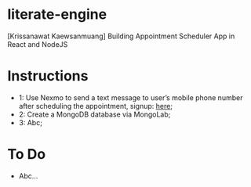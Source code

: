 # literate-engine
[Krissanawat​ Kaewsanmuang] Building Appointment Scheduler App in React and NodeJS

# Instructions
* 1: Use Nexmo to send a text message to user’s mobile phone number after scheduling the appointment, signup: [here](https://www.nexmo.com/);
* 2: Create a MongoDB database via MongoLab;
* 3: Abc;

# To Do
* Abc...